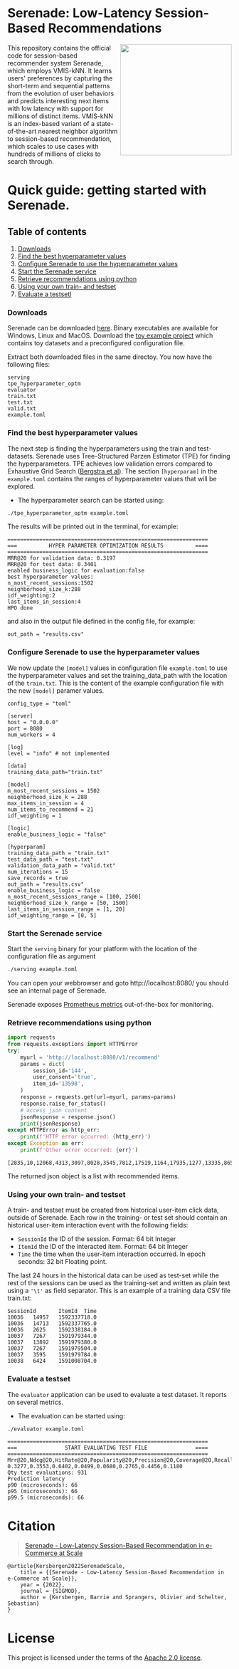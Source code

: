 # Serenade: Low-Latency Session-Based Recommendations
<img src="https://icai.ai/wp-content/uploads/2020/01/AIRLabAmsterdam-10-6-gecomprimeerd-transparant.png" width="250" align="right">
This repository contains the official code for session-based recommender system Serenade, which employs VMIS-kNN. 
It learns users' preferences by capturing the short-term and sequential patterns from the evolution of user behaviors and predicts interesting next items with low latency with support for millions of distinct items.
VMIS-kNN is an index-based variant of a state-of-the-art nearest neighbor algorithm to session-based recommendation, which scales to use cases with hundreds of millions of clicks to search through.

# Quick guide: getting started with Serenade.

## Table of contents
1. [Downloads](#downloads)
2. [Find the best hyperparameter values](#find-hyperparams)
3. [Configure Serenade to use the hyperparameter values](#update-config)
4. [Start the Serenade service](#start-service)
5. [Retrieve recommendations using python](#retrieve-recommendations)
6. [Using your own train- and testset](#dataset)
7. [Evaluate a testsetl](#evaluator)


### Downloads <a name="downloads"></a>
Serenade can be downloaded [here](https://github.com/bolcom/serenade/releases). Binary executables are available for Windows, Linux and MacOS.
Download the [toy example project](https://github.com/bolcom/serenade/raw/main/assets/example/example.zip) which contains toy datasets and a preconfigured configuration file.

Extract both downloaded files in the same directoy. You now have the following files:
```
serving
tpe_hyperparameter_optm
evaluator
train.txt
test.txt
valid.txt
example.toml
```

### Find the best hyperparameter values <a name="find-hyperparams"></a>
The next step is finding the hyperparameters using the train and test-datasets. 
Serenade uses Tree-Structured Parzen Estimator (TPE) for finding the hyperparameters. TPE achieves low validation errors compared to Exhaustive Grid Search ([Bergstra et al](http://proceedings.mlr.press/v28/bergstra13.pdf)).
The section `[hyperparam]` in the `example.toml` contains the ranges of hyperparameter values that will be explored.

* The hyperparameter search can be started using:
```bash
./tpe_hyperparameter_optm example.toml 
```

The results will be printed out in the terminal, for example:
```
===============================================================
===          HYPER PARAMETER OPTIMIZATION RESULTS          ====
===============================================================
MRR@20 for validation data: 0.3197
MRR@20 for test data: 0.3401
enabled business_logic for evaluation:false
best hyperparameter values:
n_most_recent_sessions:1502
neighborhood_size_k:288
idf_weighting:2
last_items_in_session:4
HPO done
```
and also in the output file defined in the config file, for example:
```
out_path = "results.csv"
```

### Configure Serenade to use the hyperparameter values <a name="update-config"></a>
We now update the `[model]` values in configuration file `example.toml` to use the hyperparameter values and set the training_data_path with the location of the ```train.txt```.
This is the content of the example configuration file with the new `[model]` paramer values.
```
config_type = "toml"

[server]
host = "0.0.0.0"
port = 8080
num_workers = 4

[log]
level = "info" # not implemented

[data]
training_data_path="train.txt"

[model]
m_most_recent_sessions = 1502
neighborhood_size_k = 288
max_items_in_session = 4
num_items_to_recommend = 21
idf_weighting = 1

[logic]
enable_business_logic = "false"

[hyperparam]
training_data_path = "train.txt"
test_data_path = "test.txt"
validation_data_path = "valid.txt"
num_iterations = 15
save_records = true
out_path = "results.csv"
enable_business_logic = false
n_most_recent_sessions_range = [100, 2500]
neighborhood_size_k_range = [50, 1500]
last_items_in_session_range = [1, 20]
idf_weighting_range = [0, 5]
```

### Start the Serenade service <a name="start-service"></a>
Start the `serving` binary for your platform with the location of the configuration file as argument
```bash
./serving example.toml
```


You can open your webbrowser and goto http://localhost:8080/ you should see an internal page of Serenade.

Serenade exposes [Prometheus metrics](http://localhost:8080/internal/prometheus) out-of-the-box for monitoring. 

### Retrieve recommendations using python <a name="retrieve-recommendations"></a>

```python
import requests
from requests.exceptions import HTTPError
try:
    myurl = 'http://localhost:8080/v1/recommend'
    params = dict(
        session_id='144',
        user_consent='true',
        item_id='13598',
    )
    response = requests.get(url=myurl, params=params)
    response.raise_for_status()
    # access json content
    jsonResponse = response.json()
    print(jsonResponse)
except HTTPError as http_err:
    print(f'HTTP error occurred: {http_err}')
except Exception as err:
    print(f'Other error occurred: {err}')
```
```
[2835,10,12068,4313,3097,8028,3545,7812,17519,1164,17935,1277,13335,8655,14664,14556,6868,13509,9248,2498,11724]
```
The returned json object is a list with recommended items.


### Using your own train- and testset <a name="dataset"></a>
A train- and testset must be created from historical user-item click data, outside of Serenade. Each row in the training- or test set should contain an historical user-item interaction event with the following fields:
* ```SessionId``` the ID of the session. Format: 64 bit Integer
* ```ItemId``` the ID of the interacted item. Format: 64 bit Integer
* ```Time``` the time when the user-item interaction occurred. In epoch seconds: 32 bit Floating point.

The last 24 hours in the historical data can be used as test-set while the rest of the sessions can be used as the training-set and written as plain text using a ```'\t'``` as field separator.
This is an example of a training data CSV file train.txt:
```
SessionId       ItemId  Time
10036   14957   1592337718.0
10036   14713   1592337765.0
10036   2625    1592338184.0
10037   7267    1591979344.0
10037   13892   1591979380.0
10037   7267    1591979504.0
10037   3595    1591979784.0
10038   6424    1591008704.0
```

### Evaluate a testset <a name="evaluator"></a>
The `evaluator` application can be used to evaluate a test dataset. It reports on several metrics.
* The evaluation can be started using:
```bash
./evaluator example.toml 
```

```
===============================================================
===               START EVALUATING TEST FILE               ====
===============================================================
Mrr@20,Ndcg@20,HitRate@20,Popularity@20,Precision@20,Coverage@20,Recall@20,F1score@20
0.3277,0.3553,0.6402,0.0499,0.0680,0.2765,0.4456,0.1180
Qty test evaluations: 931
Prediction latency
p90 (microseconds): 66
p95 (microseconds): 66
p99.5 (microseconds): 66
```


# Citation
> [Serenade - Low-Latency Session-Based Recommendation in e-Commerce at Scale](https://ssc.io/pdf/modds003.pdf)

    @article{Kersbergen2022SerenadeScale,
        title = {{Serenade - Low-Latency Session-Based Recommendation in e-Commerce at Scale}},
        year = {2022},
        journal = {SIGMOD},
        author = {Kersbergen, Barrie and Sprangers, Olivier and Schelter, Sebastian}
    }


# License
This project is licensed under the terms of the [Apache 2.0 license](LICENSE.md).

